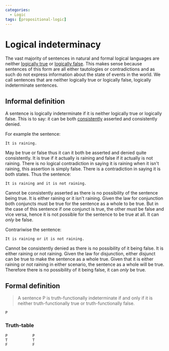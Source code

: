 ```yaml
---
categories:
  - Logic
tags: [propositional-logic]
---
```


# Logical indeterminacy

The vast majority of sentences in natural and formal logical languages are neither [logically true](/Logic/General_concepts/Logical_truth_and_falsity.md#logical-truth) or [logically false](/Logic/General_concepts/Logical_truth_and_falsity.md#logical-falsity). This makes sense because sentences of this form are all either tautologies or contradictions and as such do not express information about the state of events in the world. We call sentences that are neither logically true or logically false, logically indeterminate sentences.

## Informal definition

A sentence is logically indeterminate if it is neither logically true or logically false. This is to say: it can be both [consistently](Consistency.md) asserted and consistently denied.

For example the sentence:

```
It is raining.
```

May be true or false thus it can it both be asserted and denied quite consistently. It is true if it actually is raining and false if it actually is not raining. There is no logical contradiction in saying it is raining when it isn't raining, this assertion is simply false. There is a contradiction in saying it is both states. Thus the sentence:

```
It is raining and it is not raining.
```

Cannot be consistently asserted as there is no possibility of the sentence being true. It is either raining or it isn't raining. Given the law for conjunction both conjuncts must be true for the sentence as a whole to be true. But in the case of this sentence if one conjunct is true, the other must be false and vice versa, hence it is not possible for the sentence to be true at all. It can _only_ be false.

Contrariwise the sentence:

```
It is raining or it is not raining.
```

Cannot be consistently denied as there is no possibility of it being false. It is either raining or not raining. Given the law for disjunction, either disjunct can be true to make the sentence as a whole true. Given that it is either raining or not raining in either scenario, the sentence as a whole will be true. Therefore there is no possibility of it being false, it can _only_ be true.

## Formal definition

> A sentence P is truth-functionally indeterminate if and only if it is neither truth-functionally true or truth-functionally false.

```
P
```

### Truth-table

```
P			P
T			T
F			F
```
